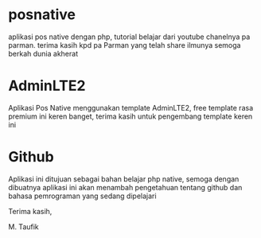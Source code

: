 # posnative
aplikasi pos native dengan php, tutorial belajar dari youtube chanelnya pa parman. terima kasih kpd pa Parman yang telah share ilmunya
semoga berkah dunia akherat

# AdminLTE2
Aplikasi Pos Native menggunakan template AdminLTE2, free template rasa premium ini keren banget, terima kasih untuk pengembang
template keren ini

# Github
Aplikasi ini ditujuan sebagai bahan belajar php native, semoga dengan dibuatnya aplikasi ini akan menambah pengetahuan tentang 
github dan bahasa pemrograman yang sedang dipelajari


Terima kasih,

M. Taufik
